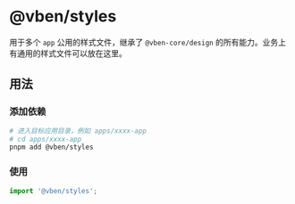 # @vben/styles

用于多个 `app` 公用的样式文件，继承了 `@vben-core/design` 的所有能力。业务上有通用的样式文件可以放在这里。

## 用法

### 添加依赖

```bash
# 进入目标应用目录，例如 apps/xxxx-app
# cd apps/xxxx-app
pnpm add @vben/styles
```

### 使用

```ts
import '@vben/styles';
```
